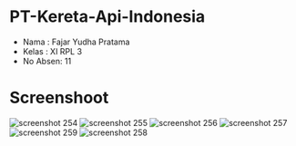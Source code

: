 # PT-Kereta-Api-Indonesia
- Nama    : Fajar Yudha Pratama
- Kelas   : XI RPL 3
- No Absen: 11

# Screenshoot
![screenshot 254](https://cloud.githubusercontent.com/assets/22133617/24054543/3c6fc1f2-0b6f-11e7-82e6-c0bde505ef6e.png)
![screenshot 255](https://cloud.githubusercontent.com/assets/22133617/24054544/3c9d5748-0b6f-11e7-9127-c5264ac737e2.png)
![screenshot 256](https://cloud.githubusercontent.com/assets/22133617/24054545/3cc08934-0b6f-11e7-95f3-a164ecb26d76.png)
![screenshot 257](https://cloud.githubusercontent.com/assets/22133617/24054546/3cc1d78a-0b6f-11e7-93f3-3325d8f93eac.png)
![screenshot 259](https://cloud.githubusercontent.com/assets/22133617/24054646/84612668-0b6f-11e7-9220-6a97022b8f5c.png)
![screenshot 258](https://cloud.githubusercontent.com/assets/22133617/24054647/8467b5e6-0b6f-11e7-8ae4-5f078a510263.png)

